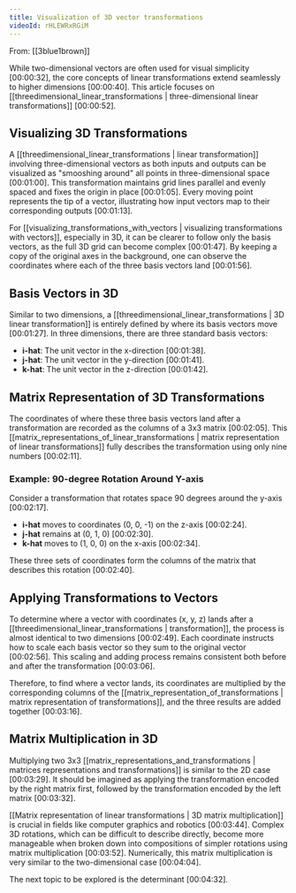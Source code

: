 ```yaml
---
title: Visualization of 3D vector transformations
videoId: rHLEWRxRGiM
---
```


From: [[3blue1brown]] <br/> 

While two-dimensional vectors are often used for visual simplicity <a class="yt-timestamp" data-t="00:00:32">[00:00:32]</a>, the core concepts of linear transformations extend seamlessly to higher dimensions <a class="yt-timestamp" data-t="00:00:40">[00:00:40]</a>. This article focuses on [[threedimensional_linear_transformations | three-dimensional linear transformations]] <a class="yt-timestamp" data-t="00:00:52">[00:00:52]</a>.

## Visualizing 3D Transformations

A [[threedimensional_linear_transformations | linear transformation]] involving three-dimensional vectors as both inputs and outputs can be visualized as "smooshing around" all points in three-dimensional space <a class="yt-timestamp" data-t="00:01:00">[00:01:00]</a>. This transformation maintains grid lines parallel and evenly spaced and fixes the origin in place <a class="yt-timestamp" data-t="00:01:05">[00:01:05]</a>. Every moving point represents the tip of a vector, illustrating how input vectors map to their corresponding outputs <a class="yt-timestamp" data-t="00:01:13">[00:01:13]</a>.

For [[visualizing_transformations_with_vectors | visualizing transformations with vectors]], especially in 3D, it can be clearer to follow only the basis vectors, as the full 3D grid can become complex <a class="yt-timestamp" data-t="00:01:47">[00:01:47]</a>. By keeping a copy of the original axes in the background, one can observe the coordinates where each of the three basis vectors land <a class="yt-timestamp" data-t="00:01:56">[00:01:56]</a>.

## Basis Vectors in 3D

Similar to two dimensions, a [[threedimensional_linear_transformations | 3D linear transformation]] is entirely defined by where its basis vectors move <a class="yt-timestamp" data-t="00:01:27">[00:01:27]</a>. In three dimensions, there are three standard basis vectors:
*   **i-hat**: The unit vector in the x-direction <a class="yt-timestamp" data-t="00:01:38">[00:01:38]</a>.
*   **j-hat**: The unit vector in the y-direction <a class="yt-timestamp" data-t="00:01:41">[00:01:41]</a>.
*   **k-hat**: The unit vector in the z-direction <a class="yt-timestamp" data-t="00:01:42">[00:01:42]</a>.

## Matrix Representation of 3D Transformations

The coordinates of where these three basis vectors land after a transformation are recorded as the columns of a 3x3 matrix <a class="yt-timestamp" data-t="00:02:05">[00:02:05]</a>. This [[matrix_representations_of_linear_transformations | matrix representation of linear transformations]] fully describes the transformation using only nine numbers <a class="yt-timestamp" data-t="00:02:11">[00:02:11]</a>.

### Example: 90-degree Rotation Around Y-axis

Consider a transformation that rotates space 90 degrees around the y-axis <a class="yt-timestamp" data-t="00:02:17">[00:02:17]</a>.
*   **i-hat** moves to coordinates (0, 0, -1) on the z-axis <a class="yt-timestamp" data-t="00:02:24">[00:02:24]</a>.
*   **j-hat** remains at (0, 1, 0) <a class="yt-timestamp" data-t="00:02:30">[00:02:30]</a>.
*   **k-hat** moves to (1, 0, 0) on the x-axis <a class="yt-timestamp" data-t="00:02:34">[00:02:34]</a>.

These three sets of coordinates form the columns of the matrix that describes this rotation <a class="yt-timestamp" data-t="00:02:40">[00:02:40]</a>.

## Applying Transformations to Vectors

To determine where a vector with coordinates (x, y, z) lands after a [[threedimensional_linear_transformations | transformation]], the process is almost identical to two dimensions <a class="yt-timestamp" data-t="00:02:49">[00:02:49]</a>. Each coordinate instructs how to scale each basis vector so they sum to the original vector <a class="yt-timestamp" data-t="00:02:56">[00:02:56]</a>. This scaling and adding process remains consistent both before and after the transformation <a class="yt-timestamp" data-t="00:03:06">[00:03:06]</a>.

Therefore, to find where a vector lands, its coordinates are multiplied by the corresponding columns of the [[matrix_representation_of_transformations | matrix representation of transformations]], and the three results are added together <a class="yt-timestamp" data-t="00:03:16">[00:03:16]</a>.

## Matrix Multiplication in 3D

Multiplying two 3x3 [[matrix_representations_and_transformations | matrices representations and transformations]] is similar to the 2D case <a class="yt-timestamp" data-t="00:03:29">[00:03:29]</a>. It should be imagined as applying the transformation encoded by the right matrix first, followed by the transformation encoded by the left matrix <a class="yt-timestamp" data-t="00:03:32">[00:03:32]</a>.

[[Matrix representation of linear transformations | 3D matrix multiplication]] is crucial in fields like computer graphics and robotics <a class="yt-timestamp" data-t="00:03:44">[00:03:44]</a>. Complex 3D rotations, which can be difficult to describe directly, become more manageable when broken down into compositions of simpler rotations using matrix multiplication <a class="yt-timestamp" data-t="00:03:52">[00:03:52]</a>. Numerically, this matrix multiplication is very similar to the two-dimensional case <a class="yt-timestamp" data-t="00:04:04">[00:04:04]</a>.

The next topic to be explored is the determinant <a class="yt-timestamp" data-t="00:04:32">[00:04:32]</a>.
